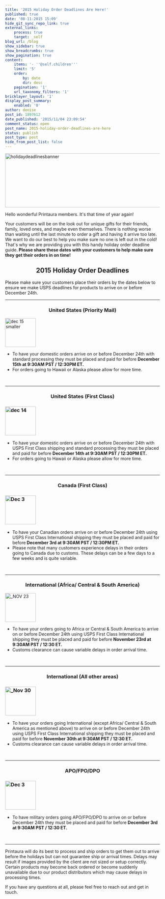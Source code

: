 ```yaml
---
title: '2015 Holiday Order Deadlines Are Here!'
published: true
date: '08-11-2015 15:09'
hide_git_sync_repo_link: true
external_links:
    process: true
    target: _self
blog_url: /blog
show_sidebar: true
show_breadcrumbs: true
show_pagination: true
content:
    items: '- ''@self.children'''
    limit: '5'
    order:
        by: date
        dir: desc
    pagination: '1'
    url_taxonomy_filters: '1'
bricklayer_layout: '1'
display_post_summary:
    enabled: '0'
author: denise
post_id: 1897612
date_published: '2015/11/04 23:09:54'
comment_status: open
post_name: 2015-holiday-order-deadlines-are-here
status: publish
post_type: post
hide_from_post_list: false
---
```


<img class="aligncenter size-full wp-image-1897780" src="https://printaura.com/wp-content/uploads/2015/11/holidaydeadlinesbanner1.jpg" alt="holidaydeadlinesbanner" width="600" height="176" />

Hello wonderful Printaura members. It's that time of year again!

Your customers will be on the look out for unique gifts for their friends, family, loved ones, and maybe even themselves. There is nothing worse than waiting until the last minute to order a gift and having it arrive too late. We want to do our best to help you make sure no one is left out in the cold! That's why we are providing you with this handy holiday order deadline guide.<strong> Please share these dates with your customers to help make sure they get their orders in on time!</strong>
<h2 style="text-align: center;">2015 Holiday Order Deadlines</h2>
Please make sure your customers place their orders by the dates below to ensure we make USPS deadlines for products to arrive on or before December 24th.

<hr />

<h3 style="text-align: center;">United States (Priority Mail)</h3>
<img class="alignnone wp-image-1897656 size-full aligncenter" src="https://printaura.com/wp-content/uploads/2015/11/dec-15-smaller.png" alt="dec 15 smaller" width="100" height="94" />
<ul>
	<li>To have your domestic orders arrive on or before December 24th with standard processing they must be placed and paid for before <strong>December 15th at 9:30AM PST / 12:30PM ET.</strong></li>
	<li>For orders going to Hawaii or Alaska please allow for more time.</li>
</ul>
&nbsp;

<hr />

<h3 style="text-align: center;">United States (First Class)</h3>
<h3><img class="alignnone wp-image-1897654 size-full aligncenter" src="https://printaura.com/wp-content/uploads/2015/11/dec-14.png" alt="dec 14" width="100" height="94" /></h3>
<ul>
	<li>To have your domestic orders arrive on or before December 24th with USPS First Class shipping and standard processing they must be placed and paid for before <strong>December 14th at 9:30AM PST / 12:30PM ET.</strong></li>
	<li>For orders going to Hawaii or Alaska please allow for more time.</li>
</ul>
&nbsp;

<hr />

<h3 style="text-align: center;">Canada (First Class)</h3>
<h3><img class="alignnone wp-image-1897653 size-full aligncenter" src="https://printaura.com/wp-content/uploads/2015/11/Dec-3.png" alt="Dec 3" width="100" height="94" /></h3>
<ul>
	<li>To have your Canadian orders arrive on or before December 24th using USPS First Class International shipping they must be placed and paid for before<strong> December 3rd at 9:30AM PST / 12:30PM ET.</strong></li>
	<li>Please note that many customers experience delays in their orders going to Canada due to customs. These delays can be a few days to a few weeks and is quite variable.</li>
</ul>
&nbsp;

<hr />

<h3 style="text-align: center;">International (Africa/ Central &amp; South America)</h3>
<img class="alignnone wp-image-1897651 size-full aligncenter" src="https://printaura.com/wp-content/uploads/2015/11/NOV-23.png" alt="_NOV 23" width="100" height="94" />
<ul>
	<li>To have your orders going to Africa or Central &amp; South America to arrive on or before December 24th using USPS First Class International shipping they must be placed and paid for before<strong> November 23rd at 9:30AM PST / 12:30 ET.</strong></li>
	<li>Customs clearance can cause variable delays in order arrival time.</li>
</ul>
&nbsp;

<hr />

<h3 style="text-align: center;">International (All other areas)</h3>
<h3><img class="alignnone wp-image-1897652 size-full aligncenter" src="https://printaura.com/wp-content/uploads/2015/11/Nov-30.png" alt="_Nov 30" width="100" height="94" /></h3>
<ul>
	<li>To have your orders going International (except Africa/ Central &amp; South America as mentioned above) to arrive on or before December 24th using USPS First Class International shipping they must be placed and paid for before <strong>November 30th at 9:30AM PST / 12:30 ET.</strong></li>
	<li>Customs clearance can cause variable delays in order arrival time.</li>
</ul>
&nbsp;

<hr />

<h3 style="text-align: center;">APO/FPO/DPO</h3>
<h3><img class="alignnone wp-image-1897653 size-full aligncenter" src="https://printaura.com/wp-content/uploads/2015/11/Dec-3.png" alt="Dec 3" width="100" height="94" /></h3>
<ul>
	<li>To have military orders going APO/FPO/DPO to arrive on or before December 24th they must be placed and paid for before <strong>December 3rd at 9:30AM PST / 12:30 ET.</strong></li>
</ul>
&nbsp;

<hr />

Printaura will do its best to process and ship orders to get them out to arrive before the holidays but can not guarantee ship or arrival times. Delays may result if images provided by the client are not sized or setup correctly. Certain products may become back ordered or become suddenly unavailable due to our product distributors which may cause delays in processing times.

If you have any questions at all, please feel free to reach out and get in touch.
